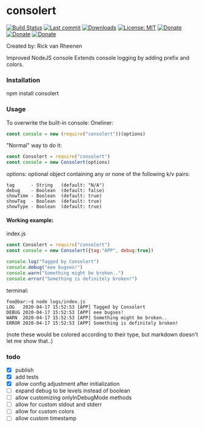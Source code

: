 # consolert
[![Build Status](https://travis-ci.org/rvrheenen/consolert.svg?branch=master)](https://travis-ci.org/rvrheenen/consolert)
[![Last commit](https://img.shields.io/github/last-commit/rvrheenen/consolert)](https://github.com/rvrheenen/consolert)
[![Downloads](https://img.shields.io/npm/dt/consolert)](https://www.npmjs.com/package/consolert)
[![License: MIT](https://img.shields.io/badge/License-MIT-yellow.svg)](https://github.com/rvrheenen/consolert/blob/master/LICENSE)
[![Donate](https://img.shields.io/badge/Donate-PayPal-informational.svg)](https://paypal.me/rivartech)
[![Donate](https://img.shields.io/badge/Donate-Liberapay-informational.svg)](https://liberapay.com/rvrheenen)
[![Donate](https://img.shields.io/badge/Donate-Crypto-informational.svg)](https://commerce.coinbase.com/checkout/c1219cf1-95da-4bdb-8089-7baddb1a2d34)

Created by: Rick van Rheenen

Improved NodeJS console
Extends console logging by adding prefix and colors.


### Installation
npm install consolert

### Usage
To overwrite the built-in console:
Oneliner:
``` javascript
const console = new (require("consolert"))(options)
```

"Normal" way to do it:
``` javascript
const Consolert = require("consolert")
const console = new Consolert(options)
```

options: optional object containing any or none of the following k/v pairs: 
```
tag      - String   (default: "N/A")
debug    - Boolean  (default: false) 
showTime - Boolean  (default: true) 
showTag  - Boolean  (default: true) 
showType - Boolean  (default: true)
```

#### Working example:

index.js
``` javascript
const Consolert = require("consolert")
const console = new Consolert({tag:"APP", debug:true})

console.log("Tagged by Consolert")
console.debug("eee bugses!")
console.warn("Something might be broken..")
console.error("Something is definitely broken!")
```

terminal:
``` console
foo@bar:~$ node logs/index.js 
LOG   2020-04-17 15:52:53 [APP] Tagged by Consolert
DEBUG 2020-04-17 15:52:53 [APP] eee bugses!
WARN  2020-04-17 15:52:53 [APP] Something might be broken..
ERROR 2020-04-17 15:52:53 [APP] Something is definitely broken!
```
(note these would be colored according to their type, but markdown doesn't let me show that..)

### todo
- [x] publish
- [x] add tests
- [x] allow config adjustment after initialization
- [ ] expand debug to be levels instead of boolean
- [ ] allow customizing onlyInDebugMode methods
- [ ] allow for custom stdout and stderr
- [ ] allow for custom colors
- [ ] allow custom timestamp